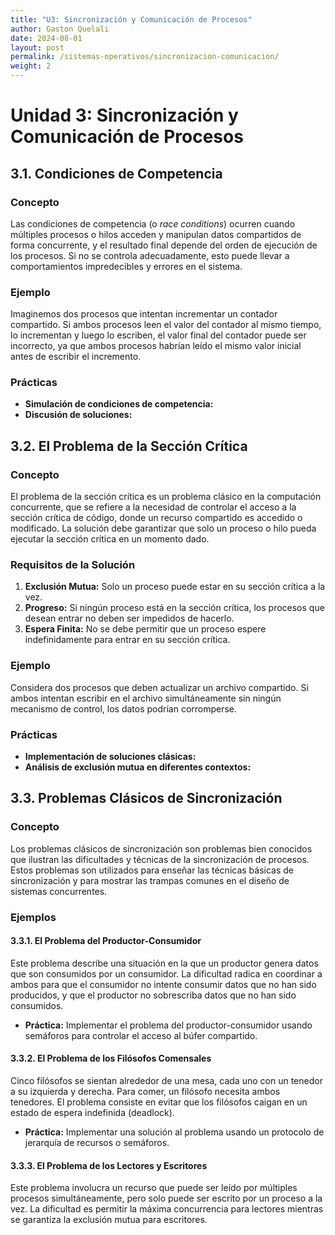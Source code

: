 ```yaml
---
title: "U3: Sincronización y Comunicación de Procesos"
author: Gaston Quelali
date: 2024-08-01
layout: post
permalink: /sistemas-operativos/sincronizacion-comunicacion/
weight: 2
---
```


# Unidad 3: Sincronización y Comunicación de Procesos

## 3.1. Condiciones de Competencia

### Concepto
Las condiciones de competencia (o *race conditions*) ocurren cuando múltiples procesos o hilos acceden y manipulan datos compartidos de forma concurrente, y el resultado final depende del orden de ejecución de los procesos. Si no se controla adecuadamente, esto puede llevar a comportamientos impredecibles y errores en el sistema.

### Ejemplo
Imaginemos dos procesos que intentan incrementar un contador compartido. Si ambos procesos leen el valor del contador al mismo tiempo, lo incrementan y luego lo escriben, el valor final del contador puede ser incorrecto, ya que ambos procesos habrían leído el mismo valor inicial antes de escribir el incremento.

### Prácticas
- **Simulación de condiciones de competencia:**
- **Discusión de soluciones:** 

## 3.2. El Problema de la Sección Crítica

### Concepto
El problema de la sección crítica es un problema clásico en la computación concurrente, que se refiere a la necesidad de controlar el acceso a la sección crítica de código, donde un recurso compartido es accedido o modificado. La solución debe garantizar que solo un proceso o hilo pueda ejecutar la sección crítica en un momento dado.

### Requisitos de la Solución
1. **Exclusión Mutua:** Solo un proceso puede estar en su sección crítica a la vez.
2. **Progreso:** Si ningún proceso está en la sección crítica, los procesos que desean entrar no deben ser impedidos de hacerlo.
3. **Espera Finita:** No se debe permitir que un proceso espere indefinidamente para entrar en su sección crítica.

### Ejemplo
Considera dos procesos que deben actualizar un archivo compartido. Si ambos intentan escribir en el archivo simultáneamente sin ningún mecanismo de control, los datos podrían corromperse.

### Prácticas
- **Implementación de soluciones clásicas:** 
- **Análisis de exclusión mutua en diferentes contextos:**

## 3.3. Problemas Clásicos de Sincronización

### Concepto
Los problemas clásicos de sincronización son problemas bien conocidos que ilustran las dificultades y técnicas de la sincronización de procesos. Estos problemas son utilizados para enseñar las técnicas básicas de sincronización y para mostrar las trampas comunes en el diseño de sistemas concurrentes.

### Ejemplos

#### 3.3.1. El Problema del Productor-Consumidor
Este problema describe una situación en la que un productor genera datos que son consumidos por un consumidor. La dificultad radica en coordinar a ambos para que el consumidor no intente consumir datos que no han sido producidos, y que el productor no sobrescriba datos que no han sido consumidos.

- **Práctica:** Implementar el problema del productor-consumidor usando semáforos para controlar el acceso al búfer compartido.

#### 3.3.2. El Problema de los Filósofos Comensales
Cinco filósofos se sientan alrededor de una mesa, cada uno con un tenedor a su izquierda y derecha. Para comer, un filósofo necesita ambos tenedores. El problema consiste en evitar que los filósofos caigan en un estado de espera indefinida (deadlock).

- **Práctica:** Implementar una solución al problema usando un protocolo de jerarquía de recursos o semáforos.

#### 3.3.3. El Problema de los Lectores y Escritores
Este problema involucra un recurso que puede ser leído por múltiples procesos simultáneamente, pero solo puede ser escrito por un proceso a la vez. La dificultad es permitir la máxima concurrencia para lectores mientras se garantiza la exclusión mutua para escritores.
